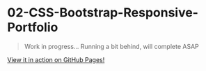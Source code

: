 # 02-CSS-Bootstrap-Responsive-Portfolio

> Work in progress... Running a bit behind, will complete ASAP

[View it in action on GitHub Pages!](https://campbell-jk.github.io/02-CSS-Bootstrap-Responsive-Portfolio/)